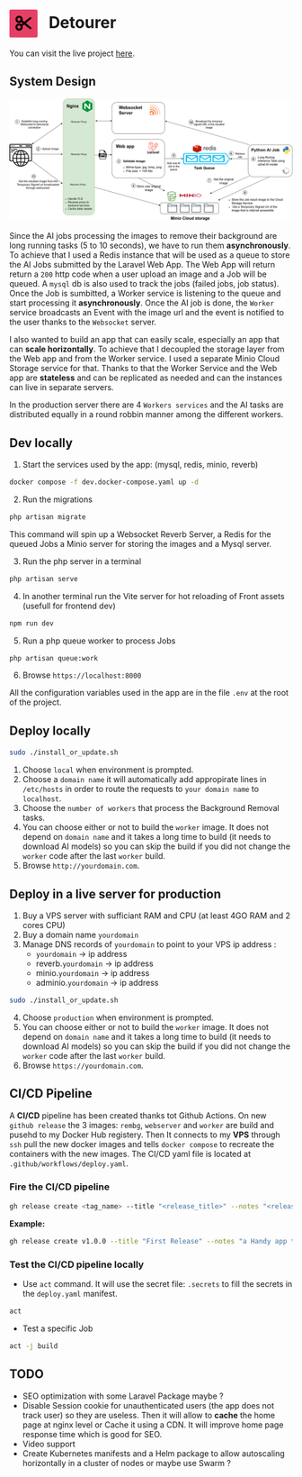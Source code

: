 
<h1><img align="center" height="50" src="logo/detourer-logo.png"> &nbsp; Detourer</h1>


You can visit the live project [here](https://detourer.io).

## System Design

![Alt text](diagram/Detourer.drawio.png)


Since the AI jobs processing the images to remove their background are long running tasks (5 to 10 seconds), we have to run them **asynchronously**. To achieve that I used a Redis instance that will be used as a queue to store the AI Jobs submitted by the Laravel Web App. The Web App will return return a `200` http code when a user upload an image and a Job will be queued. A `mysql` db is also used to track the jobs (failed jobs, job status).
Once the Job is sumbitted, a Worker service is listening to the queue and start processing it **asynchronously**. Once the AI job is done, the `Worker` service broadcasts an Event with the image url and the event is notified to the user thanks to the `Websocket` server.   

I also wanted to build an app that can easily scale, especially an app that can **scale horizontally**. To achieve that I decoupled the storage layer from the Web app and from the Worker service. I used a separate Minio Cloud Storage service for that. Thanks to that the Worker Service and the Web app are **stateless** and can be replicated as needed and can the instances can live in separate servers.
 
In the production server there are 4 `Workers services` and the AI tasks are distributed equally in a round robbin manner among the different workers.



## Dev locally

1. Start the services used by the app: (mysql, redis, minio, reverb) 

```bash
docker compose -f dev.docker-compose.yaml up -d 
```

2. Run the migrations
   
```bash
php artisan migrate
```

This command will spin up a Websocket Reverb Server, a Redis for the queued Jobs a Minio server for storing the images and a Mysql server. 

3. Run the php server in a terminal
```bash
php artisan serve
```

4. In another terminal run the Vite server for hot reloading of Front assets (usefull for frontend dev)

```bash
npm run dev
```

5. Run a php queue worker to process Jobs
   
```bash
php artisan queue:work
```

6. Browse `https://localhost:8000`

All the configuration variables used in the app are in the file `.env` at the root of the project. 

## Deploy locally

```bash
sudo ./install_or_update.sh
```
1. Choose `local` when environment is prompted.
2. Choose a `domain name` it will automatically add appropirate lines in `/etc/hosts` in order to route the requests to `your domain name` to `localhost`.
3. Choose the `number of workers` that process the Background Removal tasks.  
4. You can choose either or not to build the `worker` image. It does not depend on `domain name` and it takes a long time to build (it needs to download AI models) so you can skip the build if you did not change the `worker` code after the last `worker` build. 
5. Browse `http://yourdomain.com`. 

## Deploy in a live server for production

1. Buy a VPS server with sufficiant RAM and CPU (at least 4GO RAM and 2 cores CPU) 
2. Buy a domain name `yourdomain` 
3. Manage DNS records of `yourdomain` to point to your VPS ip address :
   - `yourdomain` -> ip address
   - reverb.`yourdomain` -> ip address
   - minio.`yourdomain` -> ip address
   - adminio.`yourdomain` -> ip address

```bash 
sudo ./install_or_update.sh
```

4. Choose `production` when environment is prompted.
5. You can choose either or not to build the `worker` image. It does not depend on `domain name` and it takes a long time to build (it needs to download AI models) so you can skip the build if you did not change the `worker` code after the last `worker` build. 
6. Browse `https://yourdomain.com`. 

## CI/CD Pipeline

A **CI/CD** pipeline has been created thanks tot Github Actions. On new `github release` the 3 images: `rembg`, `webserver` and `worker` are build and pusehd to my Docker Hub registery. Then It connects to my **VPS** through `ssh` pull the new docker images and tells `docker compose` to recreate the containers with the new images. The CI/CD yaml file is located at `.github/workflows/deploy.yaml`.

### Fire the CI/CD pipeline

```bash
gh release create <tag_name> --title "<release_title>" --notes "<release_notes>"
```
**Example:** 

```bash
gh release create v1.0.0 --title "First Release" --notes "a Handy app to automtically detect and remove background from images"
```
### Test the CI/CD pipeline locally

- Use `act` command. It will use the secret file: `.secrets` to fill the secrets in the `deploy.yaml` manifest.

```bash
act
```
- Test a specific Job

```bash
act -j build
```

## TODO

- SEO optimization with some Laravel Package maybe ? 
- Disable Session cookie for unauthenticated users (the app does not track user) so they are useless. Then it will allow to **cache** the home page at nginx level or Cache it using a CDN. It will improve home page response time which is good for SEO. 
- Video support
- Create Kubernetes manifests and a Helm package to allow autoscaling horizontally in a cluster of nodes or maybe use Swarm ? 




